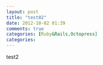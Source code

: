 ```yaml
---
layout: post
title: "test02"
date: 2012-10-02 01:39
comments: true
categories: [Ruby&Rails,Octopress]
categories: 
---
```

test2